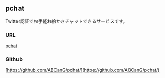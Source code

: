 pchat
----

Twitter認証でお手軽お絵かきチャットできるサービスです。

### URL
[pchat](http://pchat.abcang.net/)

### Github
[https://github.com/ABCanG/pchat/](https://github.com/ABCanG/pchat/)
